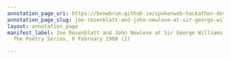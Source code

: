 ```yaml
---
annotation_page_uri: https://benwbrum.github.io/spokenweb-hackathon-development/annotations/joe-rosenblatt-and-john-newlove-at-sir-george-williams-university-the-poetry-series-9-february-1968-2--canvas-1-audience.json
annotation_page_slug: joe-rosenblatt-and-john-newlove-at-sir-george-williams-university-the-poetry-series-9-february-1968-2--canvas-1-audience
layout: annotation_page
manifest_label: Joe Rosenblatt and John Newlove at Sir George Williams University,
  The Poetry Series, 9 February 1968 (2)

---
```

